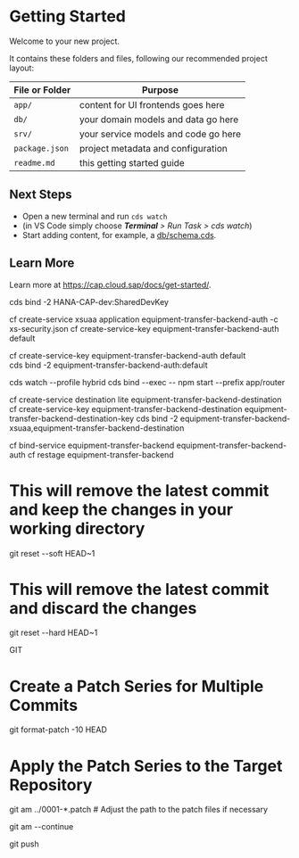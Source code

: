# Getting Started

Welcome to your new project.

It contains these folders and files, following our recommended project layout:

File or Folder | Purpose
---------|----------
`app/` | content for UI frontends goes here
`db/` | your domain models and data go here
`srv/` | your service models and code go here
`package.json` | project metadata and configuration
`readme.md` | this getting started guide


## Next Steps

- Open a new terminal and run `cds watch`
- (in VS Code simply choose _**Terminal** > Run Task > cds watch_)
- Start adding content, for example, a [db/schema.cds](db/schema.cds).


## Learn More

Learn more at https://cap.cloud.sap/docs/get-started/.

cds bind -2 HANA-CAP-dev:SharedDevKey

<!-- Config Security -->
cf create-service xsuaa application equipment-transfer-backend-auth -c xs-security.json
cf create-service-key equipment-transfer-backend-auth default  

cf create-service-key equipment-transfer-backend-auth default  
cds bind -2 equipment-transfer-backend-auth:default

cds watch --profile hybrid
cds bind --exec -- npm start --prefix app/router

<!-- Create a Destination service instance and service key: -->
cf create-service destination lite equipment-transfer-backend-destination
cf create-service-key equipment-transfer-backend-destination equipment-transfer-backend-destination-key
cds bind -2 equipment-transfer-backend-xsuaa,equipment-transfer-backend-destination

<!-- cds deploy --to hana:equipment-transfer-backend -->

cf bind-service equipment-transfer-backend equipment-transfer-backend-auth
cf restage equipment-transfer-backend

# This will remove the latest commit and keep the changes in your working directory
git reset --soft HEAD~1

# This will remove the latest commit and discard the changes
git reset --hard HEAD~1

GIT

# Create a Patch Series for Multiple Commits
git format-patch -10 HEAD

# Apply the Patch Series to the Target Repository
git am ../0001-*.patch  # Adjust the path to the patch files if necessary

git am --continue

git push